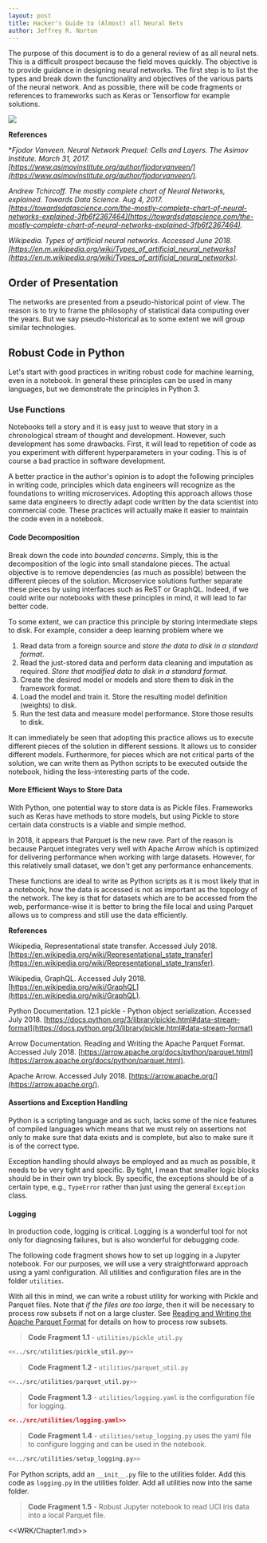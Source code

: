 ```yaml
---
layout: post
title: Hacker's Guide to (Almost) all Neural Nets
author: Jeffrey R. Norton
---
```

The purpose of this document is to do a general review of as all neural nets.  This is a difficult prospect because the field moves quickly.  The objective is to provide guidance in designing neural networks.  The first step is to list the types and break down the functionality and objectives of the various parts of the neural network.  And as possible, there will be code fragments or references to frameworks such as Keras or Tensorflow for example solutions.

![](images/neuralnetworks.png)

**References**

**Fjodor Vanveen. Neural Network Prequel: Cells and Layers. The Asimov Institute. March 31, 2017. [https://www.asimovinstitute.org/author/fjodorvanveen/](https://www.asimovinstitute.org/author/fjodorvanveen/).*

*Andrew Tchircoff. The mostly complete chart of Neural Networks, explained. Towards Data Science. Aug 4, 2017. [https://towardsdatascience.com/the-mostly-complete-chart-of-neural-networks-explained-3fb6f2367464](https://towardsdatascience.com/the-mostly-complete-chart-of-neural-networks-explained-3fb6f2367464).*

*Wikipedia. Types of artificial neural networks. Accessed June 2018. [https://en.m.wikipedia.org/wiki/Types_of_artificial_neural_networks](https://en.m.wikipedia.org/wiki/Types_of_artificial_neural_networks).*

## Order of Presentation

The networks are presented from a pseudo-historical point of view.  The reason is to try to frame the philosophy of statistical data computing over the years.  But we say pseudo-historical as to some extent we will group similar technologies.

## Robust Code in Python

Let's start with good practices in writing robust code for machine learning, even in a notebook.  In general these principles can be used in many languages, but we demonstrate the principles in Python 3.

### Use Functions
Notebooks tell a story and it is easy just to weave that story in a chronological stream of thought and development.  However, such development has some drawbacks.  First, it will lead to repetition of code as you experiment with different hyperparameters in your coding.  This is of course a bad practice in software development.

A better practice in the author's opinion is to adopt the following principles in writing code, principles which data engineers will recognize as the foundations to writing microservices.  Adopting this approach allows those same data engineers to directly adapt code written by the data scientist into commercial code.  These practices will actually make it easier to maintain the code even in a notebook.

#### Code Decomposition
Break down the code into *bounded concerns*.  Simply, this is the decomposition of the logic into small standalone pieces.  The actual objective is to remove dependencies (as much as possible) between the different pieces of the solution.  Microservice solutions further separate these pieces by using interfaces such as ReST or GraphQL.  Indeed, if we could write our notebooks with these principles in mind, it will lead to far better code.

To some extent, we can practice this principle by storing intermediate steps to disk.  For example, consider a deep learning problem where we 

1. Read data from a foreign source and *store the data to disk in a standard format*.
2. Read the just-stored data and perform data cleaning and imputation as required.  *Store that modified data to disk in a standard format.*
3. Create the desired model or models and store them to disk in the framework format.
4. Load the model and train it.  Store the resulting model definition (weights) to disk.
5. Run the test data and measure model performance.  Store those results to disk.

It can immediately be seen that adopting this practice allows us to execute different pieces of the solution in different sessions.  It allows us to consider different models.  Furthermore, for pieces which are not critical parts of the solution, we can write them as Python scripts to be executed outside the notebook, hiding the less-interesting parts of the code.

#### More Efficient Ways to Store Data

With Python, one potential way to store data is as Pickle files.  Frameworks such as Keras have methods to store models, but using Pickle to store certain data constructs is a viable and simple method.

In 2018, it appears that Parquet is the new rave.  Part of the reason is because Parquet integrates very well with Apache Arrow which is optimized for delivering performance when working with large datasets.  However, for this relatively small dataset, we don't get any performance enhancements.

These functions are ideal to write as Python scripts as it is most likely that in a notebook, how the data is accessed is not as important as the topology of the network.  The key is that for datasets which are to be accessed from the web, performance-wise it is better to bring the file local and using Parquet allows us to compress and still use the data efficiently.

**References**

Wikipedia, Representational state transfer. Accessed July 2018.  [https://en.wikipedia.org/wiki/Representational_state_transfer](https://en.wikipedia.org/wiki/Representational_state_transfer).

Wikipedia, GraphQL. Accessed July 2018. [https://en.wikipedia.org/wiki/GraphQL](https://en.wikipedia.org/wiki/GraphQL).

Python Documentation. 12.1 pickle - Python object serialization. Accessed July 2018. [https://docs.python.org/3/library/pickle.html#data-stream-format](https://docs.python.org/3/library/pickle.html#data-stream-format)

Arrow Documentation. Reading and Writing the Apache Parquet Format. Accessed July 2018. [https://arrow.apache.org/docs/python/parquet.html](https://arrow.apache.org/docs/python/parquet.html).

Apache Arrow. Accessed July 2018. [https://arrow.apache.org/](https://arrow.apache.org/).

#### Assertions and Exception Handling

Python is a scripting language and as such, lacks some of the nice features of compiled languages which means that we must rely on assertions not only to make sure that data exists and is complete, but also to make sure it is of the correct type.

Exception handling should always be employed and as much as possible, it needs to be very tight and specific.  By tight, I mean that smaller logic blocks should be in their own try block.  By specific, the exceptions should be of a certain type, e.g., ```TypeError``` rather than just using the general ```Exception``` class.

#### Logging

In production code, logging is critical.  Logging is a wonderful tool for not only for diagnosing failures, but is also wonderful for debugging code.

The following code fragment shows how to set up logging in a Jupyter notebook.  For our purposes, we will use a very straightforward approach using a yaml configuration.  All utilities and configuration files are in the folder ```utilities```.

With all this in mind, we can write a robust utility for working with Pickle and Parquet files.  Note that *if the files are too large*, then it will be necessary to process row subsets if not on a large cluster.  See [Reading and Writing the Apache Parquet Format](https://arrow.apache.org/docs/python/parquet.html) for details on how to process row subsets.

> **Code Fragment 1.1** - ```utilities/pickle_util.py```

```python
<<../src/utilities/pickle_util.py>>
```

> **Code Fragment 1.2** - ```utilities/parquet_util.py```

```python
<<../src/utilities/parquet_util.py>>
```

> **Code Fragment 1.3** - ```utilities/logging.yaml``` is the configuration file for logging.

```json
<<../src/utilities/logging.yaml>>
```

> **Code Fragment 1.4** - ```utilities/setup_logging.py``` uses the yaml file to configure logging and can be used in the notebook.

```python
<<../src/utilities/setup_logging.py>>
```

For Python scripts, add an ```__init__.py``` file to the utilities folder.  Add this code as ```logging.py``` in the utilities folder.  Add all utilities now into the same folder.

> **Code Fragment 1.5** - Robust Jupyter notebook to read UCI iris data into a local Parquet file.

<<WRK/Chapter1.md>>

